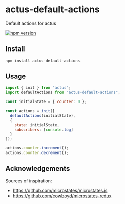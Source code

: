 # actus-default-actions

Default actions for actus

[![npm version](https://img.shields.io/npm/v/actus-default-actions.svg?style=flat-square)](https://www.npmjs.com/package/actus-default-actions)

## Install

```sh
npm install actus-default-actions
```

## Usage

```js
import { init } from "actus";
import defaultActions from "actus-default-actions";

const initialState = { counter: 0 };

const actions = init([
  defaultActions(initialState),
  {
    state: initialState,
    subscribers: [console.log]
  }
]);

actions.counter.increment();
actions.counter.decrement();
```

## Acknowledgements

Sources of inspiration:

- https://github.com/microstates/microstates.js
- https://github.com/cowboyd/microstates-redux
